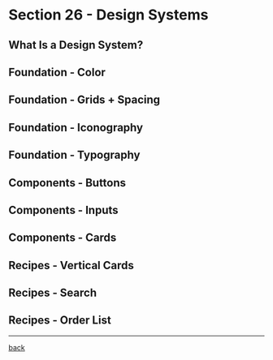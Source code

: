 # Section 26 - Design Systems

## What Is a Design System?

## Foundation - Color

## Foundation - Grids + Spacing

## Foundation - Iconography

## Foundation - Typography

## Components - Buttons

## Components - Inputs

## Components - Cards

## Recipes - Vertical Cards

## Recipes - Search

## Recipes - Order List

- - -

[back](../README.md)
